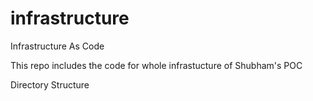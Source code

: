# infrastructure

Infrastructure As Code

This repo includes the code for whole infrastucture of Shubham's POC

Directory Structure
